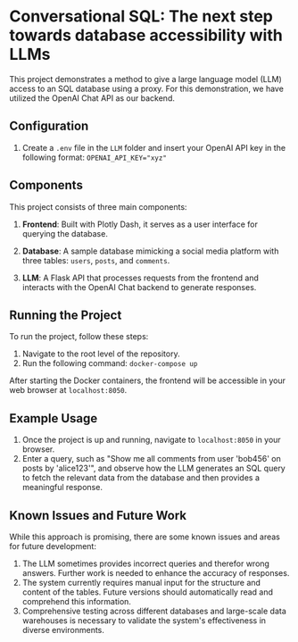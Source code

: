 # Conversational SQL: The next step towards database accessibility with LLMs
This project demonstrates a method to give a large language model (LLM) access to an SQL database using a proxy. For this demonstration, we have utilized the OpenAI Chat API as our backend.

## Configuration
1. Create a `.env` file in the `LLM` folder and insert your OpenAI API key in the following format: ```OPENAI_API_KEY="xyz"```


## Components
This project consists of three main components:

1. **Frontend**: Built with Plotly Dash, it serves as a user interface for querying the database.

2. **Database**: A sample database mimicking a social media platform with three tables: `users`, `posts`, and `comments`.

3. **LLM**: A Flask API that processes requests from the frontend and interacts with the OpenAI Chat backend to generate responses.

## Running the Project
To run the project, follow these steps:

1. Navigate to the root level of the repository.
2. Run the following command: ```docker-compose up```


After starting the Docker containers, the frontend will be accessible in your web browser at `localhost:8050`.

## Example Usage
1. Once the project is up and running, navigate to `localhost:8050` in your browser.
2. Enter a query, such as "Show me all comments from user 'bob456' on posts by 'alice123'", and observe how the LLM generates an SQL query to fetch the relevant data from the database and then provides a meaningful response.

## Known Issues and Future Work
While this approach is promising, there are some known issues and areas for future development:

1. The LLM sometimes provides incorrect queries and therefor wrong answers. Further work is needed to enhance the accuracy of responses.
2. The system currently requires manual input for the structure and content of the tables. Future versions should automatically read and comprehend this information.
3. Comprehensive testing across different databases and large-scale data warehouses is necessary to validate the system's effectiveness in diverse environments.
